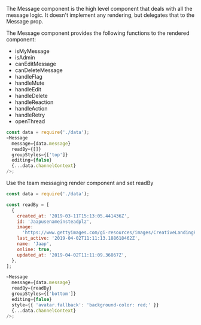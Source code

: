 The Message component is the high level component that deals with all the message logic.
It doesn't implement any rendering, but delegates that to the Message prop.

The Message component provides the following functions to the rendered component:

- isMyMessage
- isAdmin
- canEditMessage
- canDeleteMessage
- handleFlag
- handleMute
- handleEdit
- handleDelete
- handleReaction
- handleAction
- handleRetry
- openThread

```js
const data = require('./data');
<Message
  message={data.message}
  readBy={[]}
  groupStyles={['top']}
  editing={false}
  {...data.channelContext}
/>;
```

Use the team messaging render component and set readBy

```js
const data = require('./data');

const readBy = [
  {
    created_at: '2019-03-11T15:13:05.441436Z',
    id: 'Jaapusenameinsteadplz',
    image:
      'https://www.gettyimages.com/gi-resources/images/CreativeLandingPage/HP_Sept_24_2018/CR3_GettyImages-159018836.jpg',
    last_active: '2019-04-02T11:11:13.188618462Z',
    name: 'Jaap',
    online: true,
    updated_at: '2019-04-02T11:11:09.36867Z',
  },
];

<Message
  message={data.message}
  readBy={readBy}
  groupStyles={['bottom']}
  editing={false}
  style={{ 'avatar.fallback': 'background-color: red;' }}
  {...data.channelContext}
/>;
```
